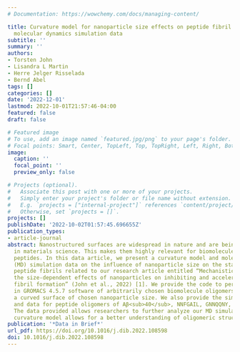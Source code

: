 ```yaml
---
# Documentation: https://wowchemy.com/docs/managing-content/

title: Curvature model for nanoparticle size effects on peptide fibril stability and
  molecular dynamics simulation data
subtitle: ''
summary: ''
authors:
- Torsten John
- Lisandra L Martin
- Herre Jelger Risselada
- Bernd Abel
tags: []
categories: []
date: '2022-12-01'
lastmod: 2022-10-01T21:57:46-04:00
featured: false
draft: false

# Featured image
# To use, add an image named `featured.jpg/png` to your page's folder.
# Focal points: Smart, Center, TopLeft, Top, TopRight, Left, Right, BottomLeft, Bottom, BottomRight.
image:
  caption: ''
  focal_point: ''
  preview_only: false

# Projects (optional).
#   Associate this post with one or more of your projects.
#   Simply enter your project's folder or file name without extension.
#   E.g. `projects = ["internal-project"]` references `content/project/deep-learning/index.md`.
#   Otherwise, set `projects = []`.
projects: []
publishDate: '2022-10-02T01:57:45.696655Z'
publication_types:
- article-journal
abstract: Nanostructured surfaces are widespread in nature and are being further developed
  in materials science. This makes them highly relevant for biomolecules, such as
  peptides. In this data article, we present a curvature model and molecular dynamics
  (MD) simulation data on the influence of nanoparticle size on the stability of amyloid
  peptide fibrils related to our research article entitled “Mechanistic insights into
  the size-dependent effects of nanoparticles on inhibiting and accelerating amyloid
  fibril formation” (John et al., 2022) [1]. We provide the code to perform MD simulations
  in GROMACS 4.5.7 software of arbitrarily chosen biomolecule oligomers adsorbed on
  a curved surface of chosen nanoparticle size. We also provide the simulation parameters
  and data for peptide oligomers of Aβ<sub>40</sub>, NNFGAIL, GNNQQNY, and VQIYVK.
  The data provided allows researchers to further analyze our MD simulations and the
  curvature model allows for a better understanding of oligomeric structures on surfaces.
publication: '*Data in Brief*'
url_pdf: https://doi.org/10.1016/j.dib.2022.108598
doi: 10.1016/j.dib.2022.108598
---
```

